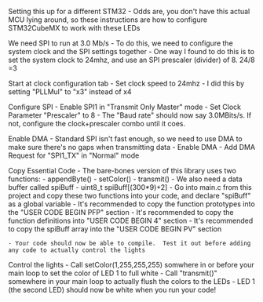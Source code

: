 
Setting this up for a different STM32
	- Odds are, you don't have this actual MCU lying around, so these instructions are how to configure STM32CubeMX to work with these LEDs

We need SPI to run at 3.0 Mb/s
	- To do this, we need to configure the system clock and the SPI settings together
	- One way I found to do this is to set the system clock to 24mhz, and use an SPI prescaler (divider) of 8.  24/8 =3

Start at clock configuration tab
	- Set clock speed to 24mhz
	- I did this by setting "PLLMul" to "x3" instead of x4

Configure SPI
	- Enable SPI1 in "Transmit Only Master" mode
	- Set Clock Parameter "Prescaler" to 8
	- The "Baud rate" should now say 3.0MBits/s.  If not, configure the clock+prescaler combo until it coes.

Enable DMA
	- Standard SPI isn't fast enough, so we need to use DMA to make sure there's no gaps when transmitting data
	- Enable DMA
	- Add DMA Request for "SPI1_TX" in "Normal" mode

Copy Essential Code
	- The bare-bones version of this library uses two functions:
		- appendByte()
		- setColor()
		- transmit()
	- We also need a data buffer called spiBuff
		- uint8_t spiBuff[(300*9)+2]
	- Go into main.c from this project and copy these two functions into your code, and declare "spiBuff" as a global variable
		- It's recommended to copy the function prototypes into the "USER CODE BEGIN PFP" section
		- It's recommended to copy the function definitions into "USER CODE BEGIN 4" section
		- It's recommended to copy the spiBuff array into the "USER CODE BEGIN PV" section

	- Your code should now be able to compile.  Test it out before adding any code to actually control the lights

Control the lights
	- Call setColor(1,255,255,255) somwhere in or before your main loop to set the color of LED 1 to full white
	- Call "transmit()" somewhere in your main loop to actually flush the colors to the LEDs
	- LED 1 (the second LED) should now be white when you run your code!